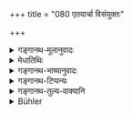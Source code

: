+++
title = "080 एतयार्चा विसंयुक्तः"

+++

<details><summary>गङ्गानथ-मूलानुवादः</summary>

Bereft of this verse, and of the timely performance of his own duty, a person of Brāhmaṇa, Kṣatriya or Vaiśya birth incurs the odium of good men.—(80)


etayar??'pi saṃyuktaḥ kāle?a kriyayā'mu?ā | 
?ipra?triya?i?yonirprāha?ya?ṃ yāti prādhuṣu ||
</details>

<details><summary>मेधातिथिः</summary>

**एतया** सावित्र्या । **विसंयुक्तो** हीनसंध्योपासनस् त्यक्तस्वाध्यायश् च । **गर्हणां** निन्दां **साधुषु** विशिष्टेषु **याति** प्राप्नोति । कीदृशीं गर्हणां प्राप्नोत्य् अत आह- **काले च क्रियया स्वया** । कालः "आ षोडशाद्" (म्ध् २.३८) इत्य् अस्मिन् वियुक्ते गते निन्द्यते । एवम् उपनीतो ऽपि स्वाध्यायारम्भयोग्यः सावित्रीवर्जितो व्रात्य एव भवति । त्रयाणां या साधारणी **स्वक्रिया** सेह निर्दिष्टा । सा चोपनयनम् एव । कालशब्दश् चैवमर्थवान् । अध्ययनादिस्वकर्मविवक्षायाम् एतावद् एव वाच्यं स्यात् यत् **क्रियया स्वयेति** । **योनि**शब्दो जन्मपर्यायो जात्यर्थं गमयति । विप्रादिजातीय इत्य् अर्थः । अर्थवादो ऽयं व्रात्यप्रायश्चित्तार्थः ॥ २.८० ॥
</details>

<details><summary>गङ्गानथ-भाष्यानुवादः</summary>

‘*By this verse*’—by the *Sāvitrī*.

‘*Bereft*’;—he who fails to observe the Twilight Prayers and neglects Vedic Study.

‘*Odium*’—Blame.

‘*Among good men*’—Among the highly cultured people.

‘*Incurs*’—becomes open to.

With a view to show what sort of odium he incurs, the Text adds—‘*and of the timely performance of his own duty*.’—‘*Timely*’—*e.g*., the sixteenth year for the Brāhmaṇa and so forth. When the man is bereft of these rites, he becomes despised.

From this it is clear that even though the boy may have been
*initiated*, and as such become qualified for Vedic Study,—yet, if he is
bereft of the *Sāvitrī*, he becomes a ‘*Vrātya*,’ apostate.

What is meant by ‘*his own duty*’ is just that duty which is common to the three castes; and this is the duty of Initiation. It is only when we interpret it thus that the qualification ‘timely’ comes to have any sense. If the ‘duty’ meant were the duties of Vedic Study and the rest, the text would have said simply ‘performance of his own duty’ (without the qualification ‘timely’).

The term ‘*yoni*’ being synonymous with ‘*birth*’ denotes *caste*. So what is meant is the person of the Brāhmaṇa and other castes.

The present verse is only a descriptive supplement, added for the purpose of making the Expiatory Rites prescribed for the *Vrātya* (apostate) applicable to the omissions mentioned here.—(80)
</details>

<details><summary>गङ्गानथ-टिप्पन्यः</summary>

The text of this verse, and hence its meaning, is entirely changed in
*Vīramitrodaya* (Saṃskāra, p. 429); the words as quoted here are,

> *etayar??'pi saṃyuktaḥ kāle?a kriyayā'mu?ā* \|  
> *?ipra?triya?i?yonirprāha?ya?ṃ yāti prādhuṣu* \|\|

it may be rendered thus—‘Equipped with this verse, and timely performance of this act, a person of Brāhmaṇa, Kṣatriya or Vaiśya birth becomes acceptable among the good.’
</details>

<details><summary>गङ्गानथ-तुल्य-वाक्यानि</summary>

*Viṣṇu-smṛti*, 55.14—\[reproduces, with slight variations, the words of
Manu\].

*Baudhāyana-Dhaṛmasūtra*, 2. 4. 15.—‘Those who offer not the
Morning-prayer before the advent of Dawn, nor the Evening-prayer before the lapse of Eve,—how can these be called Brāhmaṇas? Those Brāhmaṇas who offer? not the? Morning and Evening Prayers, them the king should employ in works fit for the Śūdra.
</details>

<details><summary>Bühler</summary>

080	The Brahmana, the Kshatriya, and the Vaisya who neglect (the recitation of) that Rik-verse and the timely (performance of the) rites (prescribed for) them, will be blamed among virtuous men.
</details>
